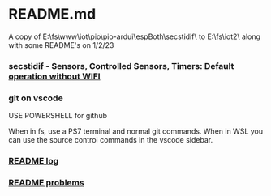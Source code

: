 # README.md 
A copy of E:\fs\www\iot\pio\pio-ardui\espBoth\secstidif\ to E:\fs\iot2\ along with some README's on 1/2/23

### secstidif - Sensors, Controlled Sensors, Timers: Default [operation without WIFI](secstidif/NOHAYWIFI.md)

### git on vscode
USE POWERSHELL for github

When in fs, use a PS7 terminal and normal git commands. When in WSL you can use the source control commands in the vscode sidebar.

### [README log](READMElog)
### [README problems](READMEproblems)



